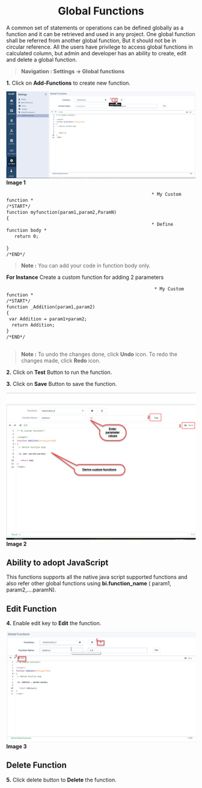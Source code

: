 

<h1><center>Global Functions</center></h1>

A common set of statements or operations can be defined globally as a function and it can be retrieved and used in any project. One global function shall be referred from another global function, But it should not be in circular reference. All the users have privilege to access global functions in calculated column, but admin and developer has an ability to create, edit and delete a global function.

> **Navigation : Settings → Global functions**

**1.**  Click on  **Add-Functions**  to create new function.

![enter image description here](https://raw.githubusercontent.com/sv18042016/fp1/5dbf9359490d4be550bbcf60addd600b5bde14ba/images/New_version5/TD_Gobal_Functions_Image4.png)
**Image 1**
```
                                                      * My Custom function *
/*START*/ 
function myfunction(param1,param2,ParamN)
{
                                                      * Define function body *  
   return 0;

}
/*END*/
```

> **Note :**  You can add your code in function body only.

**For Instance**  Create a custom function for adding 2 parameters

```
                                                       * My Custom function *
/*START*/ 
function _Addition(param1,param2)
{
 var Addition = param1+param2;
  return Addition;
}
/*END*/
                                     
```
> **Note :**  To undo the changes done, click  **Undo**  icon. 
> To redo the changes made, click  **Redo**  icon.

**2.**  Click on  **Test**  Button to run the function.  

**3.**  Click on  **Save**  Button to save the function.

![enter image description here](https://raw.githubusercontent.com/sv18042016/fp1/2c15dfa03d8ed5eed5cdffdc1335c22ce759300c/images/global_functions.png)
**Image 2**

## Ability to adopt JavaScript

This functions supports all the native java script supported functions and also refer other global functions using **bi.function_name**  ( param1, param2,....paramN).

## Edit Function

**4.**  Enable edit key to  **Edit**  the function.

![enter image description here](https://raw.githubusercontent.com/sv18042016/fp1/22605db49d5ca324b621e568ed48fca35508adb0/images/New_version5/TD_Gobal_Functions_Image3.png)
**Image 3**

## Delete Function

**5.**  Click delete button to  **Delete**  the function.

<!--stackedit_data:
eyJoaXN0b3J5IjpbMzU4Njc4NTcwLC0zMTM3OTAwNjMsMjEwMj
E2NDAyNywxNDcyOTU4OTY2LC0yNjE5NjE5NTIsMTIxOTU1OTM3
NCwtMTE2MTI5MDkzMiw3MzA5OTgxMTZdfQ==
-->